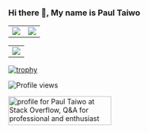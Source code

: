 ### Hi there 👋, My name is Paul Taiwo
<!-- #### I am GitHub Readme Generator's creator -->
<!-- ![I am GitHub Readme Generator's creator](https://arturssmirnovs.github.io/github-profile-readme-generator/images/banner.png) -->


<!-- I made this project just for fun, it allows you to create nice and simple GitHub Readme files that you can copy/paste and use in your profile.

Skills: VUE JS / REACT / JS / HTML / CSS -->



<table>
  <tr>
    <td valign="top"><img src="https://github-readme-stats.vercel.app/api?username=paul-taiwo&theme=dracula&show_icons=true"/></td>
    <td valign="top"><img src="https://github-readme-stats.vercel.app/api/top-langs/?username=paul-taiwo&layout=compact&show_icons=true&theme=dracula"/></td>
  </tr>
</table>

<table>
  <tr>
	<td valign="top"><img src="https://github-readme-streak-stats.herokuapp.com?user=paul-taiwo&theme=dracula"/></td>
  </tr>
</table>


[![trophy](https://github-profile-trophy.vercel.app/?username=paul-taiwo)](https://github.com/ryo-ma/github-profile-trophy)

![Profile views](https://gpvc.arturio.dev/paul-taiwo)  

<a href="https://stackoverflow.com/users/8726172/paul-taiwo"><img src="https://stackoverflow.com/users/flair/8726172.png?theme=dark" width="208" height="58" alt="profile for Paul Taiwo at Stack Overflow, Q&amp;A for professional and enthusiast programmers" title="profile for Paul Taiwo at Stack Overflow, Q&amp;A for professional and enthusiast programmers"></a>
